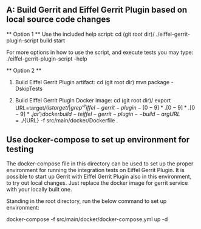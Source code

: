 ## A: Build Gerrit and Eiffel Gerrit Plugin based on local source code changes

** Option 1 **
Use the included help script:
cd (git root dir)/
./eiffel-gerrit-plugin-script build start

For more options in how to use the script, and execute tests you may type:
./eiffel-gerrit-plugin-script -help

** Option 2 **
1. Build Eiffel Gerrit Plugin artifact:
cd (git root dir)
mvn package -DskipTests

2. Build Eiffel Gerrit Plugin Docker image:
cd (git root dir)/
export URL=target/$(ls target/ | grep '^eiffel-gerrit-plugin-[0-9]*.[0-9]*.[0-9]*.jar')
docker build -t eiffel-gerrit-plugin --build-arg URL=./${URL} -f src/main/docker/Dockerfile .


## Use docker-compose to set up environment for testing

The docker-compose file in this directory can be used to set up the proper
environment for running the integration tests on Eiffel Gerrit Plugin. It is possible to start up Gerrit with Eiffel Gerrit Plugin
also in this environment, to try out local changes. Just
replace the docker image for gerrit service with your locally built one.

Standing in the root directory, run the below command to set up environment:

  docker-compose -f src/main/docker/docker-compose.yml up -d
